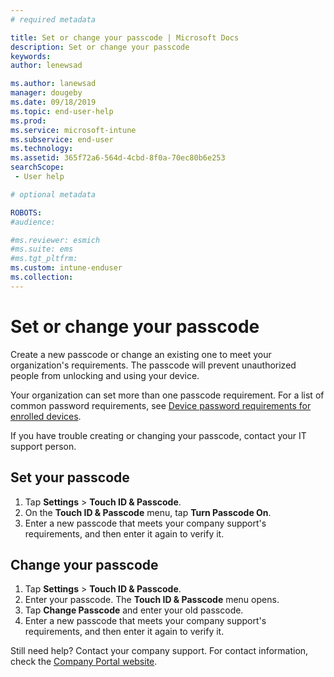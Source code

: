 ```yaml
---
# required metadata

title: Set or change your passcode | Microsoft Docs
description: Set or change your passcode
keywords:
author: lenewsad

ms.author: lanewsad
manager: dougeby
ms.date: 09/18/2019
ms.topic: end-user-help
ms.prod:
ms.service: microsoft-intune
ms.subservice: end-user
ms.technology:
ms.assetid: 365f72a6-564d-4cbd-8f0a-70ec80b6e253
searchScope:
 - User help

# optional metadata

ROBOTS:  
#audience:

#ms.reviewer: esmich
#ms.suite: ems
#ms.tgt_pltfrm:
ms.custom: intune-enduser
ms.collection: 
---
```


# Set or change your passcode

Create a new passcode or change an existing one to meet your organization's requirements. The passcode will prevent unauthorized people from unlocking and using your device. 

Your organization can set more than one passcode requirement. For a list of common password requirements, see [Device password requirements for enrolled devices](password-does-not-meet-it-administrator-requirements.md).  

If you have trouble creating or changing your passcode, contact your IT support person.  


## Set your passcode

1. Tap **Settings** > **Touch ID & Passcode**.
2. On the **Touch ID & Passcode** menu, tap **Turn Passcode On**.
3. Enter a new passcode that meets your company support's requirements, and then enter it again to verify it.

## Change your passcode

1. Tap **Settings** > **Touch ID & Passcode**.
2. Enter your passcode. The **Touch ID & Passcode** menu opens.
2. Tap **Change Passcode** and enter your old passcode.
3. Enter a new passcode that meets your company support's requirements, and then enter it again to verify it.

Still need help? Contact your company support. For contact information, check the [Company Portal website](https://go.microsoft.com/fwlink/?linkid=2010980).
